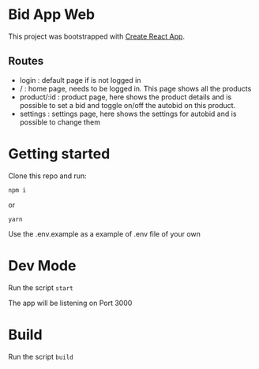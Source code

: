 # Bid App Web

This project was bootstrapped with [Create React App](https://github.com/facebook/create-react-app).

## Routes

- login : default page if is not logged in
- / : home page, needs to be logged in. This page shows all the products
- product/:id : product page, here shows the product details and is possible to set a bid and toggle
  on/off the autobid on this product.
- settings : settings page, here shows the settings for autobid and is possible to change them

#

# Getting started

Clone this repo and run:

`npm i`

or

`yarn`

Use the .env.example as a example of .env file of your own

#

# Dev Mode

Run the script `start`

The app will be listening on Port 3000

#

# Build

Run the script `build`
